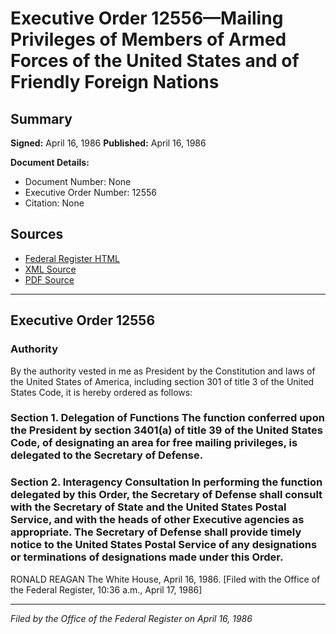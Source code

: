 # Executive Order 12556—Mailing Privileges of Members of Armed Forces of the United States and of Friendly Foreign Nations

## Summary

**Signed:** April 16, 1986
**Published:** April 16, 1986

**Document Details:**
- Document Number: None
- Executive Order Number: 12556
- Citation: None

## Sources
- [Federal Register HTML](https://www.presidency.ucsb.edu/documents/executive-order-12556-mailing-privileges-members-armed-forces-the-united-states-and)
- [XML Source](None)
- [PDF Source](None)

---

## Executive Order 12556

### Authority

By the authority vested in me as President by the Constitution and laws of the United States of America, including section 301 of title 3 of the United States Code, it is hereby ordered as follows:
### Section 1. Delegation of Functions The function conferred upon the President by section 3401(a) of title 39 of the United States Code, of designating an area for free mailing privileges, is delegated to the Secretary of Defense.

### Section 2. Interagency Consultation In performing the function delegated by this Order, the Secretary of Defense shall consult with the Secretary of State and the United States Postal Service, and with the heads of other Executive agencies as appropriate. The Secretary of Defense shall provide timely notice to the United States Postal Service of any designations or terminations of designations made under this Order.

RONALD REAGAN
The White House,
April 16, 1986.
[Filed with the Office of the Federal Register, 10:36 a.m., April 17, 1986]

---

*Filed by the Office of the Federal Register on April 16, 1986*
